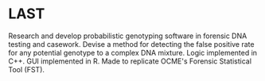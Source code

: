 # LAST
Research and develop probabilistic genotyping software in forensic DNA testing and casework. Devise a method for detecting the false positive rate for any potential genotype to a complex DNA mixture. Logic implemented in C++. GUI implemented in R. Made to replicate OCME's Forensic Statistical Tool (FST).
